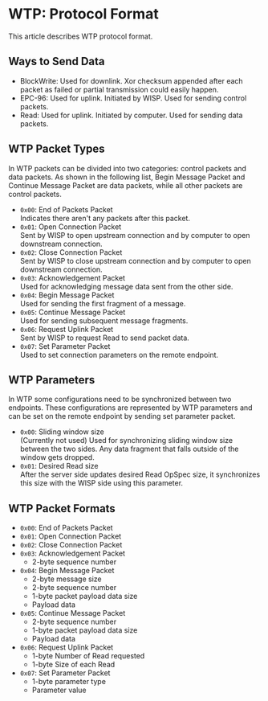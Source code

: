 # WTP: Protocol Format
This article describes WTP protocol format.

## Ways to Send Data
* BlockWrite: Used for downlink. Xor checksum appended after each packet as failed or partial transmission could easily happen.
* EPC-96: Used for uplink. Initiated by WISP. Used for sending control packets.
* Read: Used for uplink. Initiated by computer. Used for sending data packets.

## WTP Packet Types
In WTP packets can be divided into two categories: control packets and data packets. As shown in the following list, Begin Message Packet and Continue Message Packet are data packets, while all other packets are control packets.
* `0x00`: End of Packets Packet  
Indicates there aren't any packets after this packet.
* `0x01`: Open Connection Packet  
Sent by WISP to open upstream connection and by computer to open downstream connection.
* `0x02`: Close Connection Packet  
Sent by WISP to close upstream connection and by computer to open downstream connection.
* `0x03`: Acknowledgement Packet  
Used for acknowledging message data sent from the other side.
* `0x04`: Begin Message Packet  
Used for sending the first fragment of a message.
* `0x05`: Continue Message Packet  
Used for sending subsequent message fragments.
* `0x06`: Request Uplink Packet  
Sent by WISP to request Read to send packet data.
* `0x07`: Set Parameter Packet  
Used to set connection parameters on the remote endpoint.

## WTP Parameters
In WTP some configurations need to be synchronized between two endpoints. These configurations are represented by WTP parameters and can be set on the remote endpoint by sending set parameter packet.
* `0x00`: Sliding window size  
(Currently not used) Used for synchronizing sliding window size between the two sides. Any data fragment that falls outside of the window gets dropped.
* `0x01`: Desired Read size  
After the server side updates desired Read OpSpec size, it synchronizes this size with the WISP side using this parameter.

## WTP Packet Formats
* `0x00`: End of Packets Packet
* `0x01`: Open Connection Packet
* `0x02`: Close Connection Packet
* `0x03`: Acknowledgement Packet
  - 2-byte sequence number
* `0x04`: Begin Message Packet
  - 2-byte message size
  - 2-byte sequence number
  - 1-byte packet payload data size
  - Payload data
* `0x05`: Continue Message Packet
  - 2-byte sequence number
  - 1-byte packet payload data size
  - Payload data
* `0x06`: Request Uplink Packet
  - 1-byte Number of Read requested
  - 1-byte Size of each Read
* `0x07`: Set Parameter Packet
  - 1-byte parameter type
  - Parameter value
